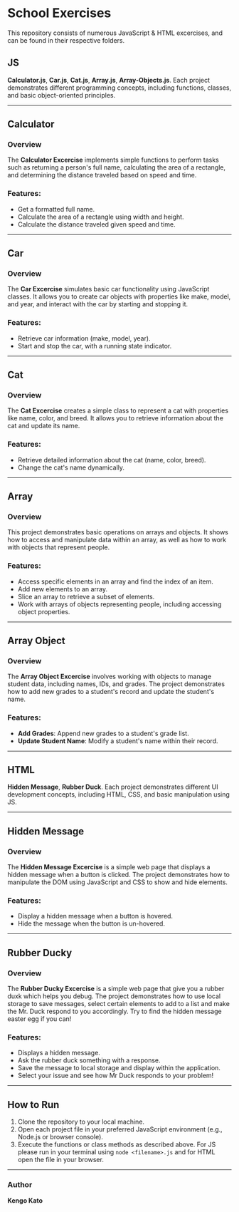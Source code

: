 # School Exercises

This repository consists of numerous JavaScript & HTML excercises, and can be found in their respective folders. 

## JS
**Calculator.js**, **Car.js**, **Cat.js**, **Array.js**, **Array-Objects.js**. Each project demonstrates different programming concepts, including functions, classes, and basic object-oriented principles.

---

## Calculator

### Overview
The **Calculator Excercise** implements simple functions to perform tasks such as returning a person's full name, calculating the area of a rectangle, and determining the distance traveled based on speed and time.

### Features:
- Get a formatted full name.
- Calculate the area of a rectangle using width and height.
- Calculate the distance traveled given speed and time.

---

## Car 

### Overview
The **Car Excercise** simulates basic car functionality using JavaScript classes. It allows you to create car objects with properties like make, model, and year, and interact with the car by starting and stopping it.

### Features:
- Retrieve car information (make, model, year).
- Start and stop the car, with a running state indicator.

---

## Cat 

### Overview
The **Cat Excercise** creates a simple class to represent a cat with properties like name, color, and breed. It allows you to retrieve information about the cat and update its name.

### Features:
- Retrieve detailed information about the cat (name, color, breed).
- Change the cat's name dynamically.

---

## Array

### Overview
This project demonstrates basic operations on arrays and objects. It shows how to access and manipulate data within an array, as well as how to work with objects that represent people.

### Features:
- Access specific elements in an array and find the index of an item.
- Add new elements to an array.
- Slice an array to retrieve a subset of elements.
- Work with arrays of objects representing people, including accessing object properties.

---

## Array Object

### Overview
The **Array Object Excercise** involves working with objects to manage student data, including names, IDs, and grades. The project demonstrates how to add new grades to a student's record and update the student's name.

### Features:
- **Add Grades**: Append new grades to a student's grade list.
- **Update Student Name**: Modify a student's name within their record.

---

## HTML
**Hidden Message**, **Rubber Duck**. Each project demonstrates different UI development concepts, including HTML, CSS, and basic manipulation using JS.

---

## Hidden Message

### Overview
The **Hidden Message Excercise** is a simple web page that displays a hidden message when a button is clicked. The project demonstrates how to manipulate the DOM using JavaScript and CSS to show and hide elements.

### Features:
- Display a hidden message when a button is hovered.
- Hide the message when the button is un-hovered.

---

## Rubber Ducky

### Overview
The **Rubber Ducky Excercise** is a simple web page that give you a rubber duxk which helps you debug. The project demonstrates how to use local storage to save messages, select certain elements to add to a list and make the Mr. Duck respond to you accordingly. Try to find the hidden message easter egg if you can!

### Features:
- Displays a hidden message.
- Ask the rubber duck something with a response.
- Save the message to local storage and display within the application.
- Select your issue and see how Mr Duck responds to your problem!

---

## How to Run

1. Clone the repository to your local machine.
2. Open each project file in your preferred JavaScript environment (e.g., Node.js or browser console).
3. Execute the functions or class methods as described above. For JS please run in your terminal using `node <filename>.js` and for HTML open the file in your browser.

---

### Author
**Kengo Kato**
